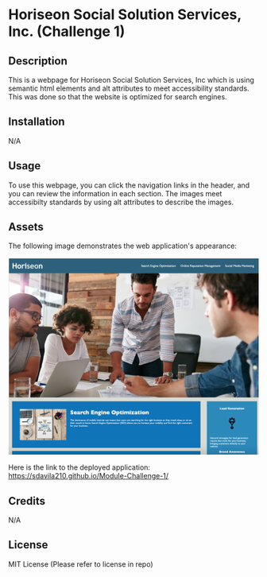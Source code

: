 
# Horiseon Social Solution Services, Inc. (Challenge 1)

## Description

This is a webpage for Horiseon Social Solution Services, Inc which is using semantic html elements and alt attributes to meet accessibility standards. This was done so that the website is optimized for search engines.

## Installation

N/A

## Usage

To use this webpage, you can click the navigation links in the header, and you can review the information in each section. The images meet accessibilty standards by using alt attributes to describe the images. 

## Assets

The following image demonstrates the web application's appearance:

![Horiseon Social Solution Services web application appearance](assets/images/web-application-appearance.png)

Here is the link to the deployed application:
https://sdavila210.github.io/Module-Challenge-1/

## Credits

N/A

## License

MIT License (Please refer to license in repo)
